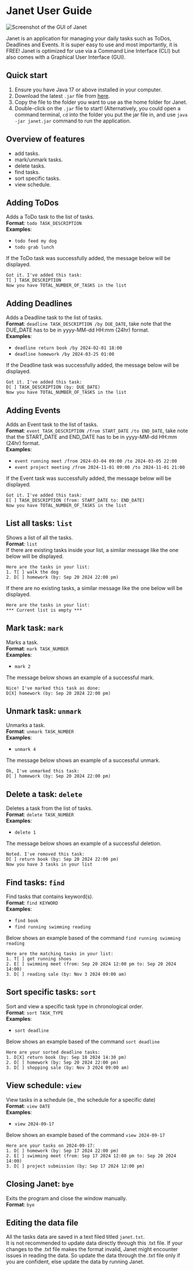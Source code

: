 # Janet User Guide

![Screenshot of the GUI of Janet](./Ui.png)

Janet is an application for managing your daily tasks such as ToDos, Deadlines and Events.
It is super easy to use and most importantly, it is FREE!
Janet is optimized for use via a Command Line Interface (CLI) but also comes with a
Graphical User Interface (GUI). 

## Quick start  
1. Ensure you have Java 17 or above installed in your computer.
2. Download the latest `.jar` file from [here](https://github.com/rayray39/ip/releases/download/A-Release/janet.jar).
3. Copy the file to the folder you want to use as the home folder for Janet.
4. Double-click on the `.jar` file to start! (Alternatively, you could open 
a command terminal, `cd` into the folder you put the jar file in, and use `java -jar janet.jar`
command to run the application.

## Overview of features
- add tasks.
- mark/unmark tasks.
- delete tasks.
- find tasks.
- sort specific tasks.
- view schedule.

## Adding ToDos  
Adds a ToDo task to the list of tasks.  
**Format**: `todo TASK_DESCRIPTION`  
**Examples**:  
- `todo feed my dog`  
- `todo grab lunch`

If the ToDo task was successfully added, the message below will be displayed.
```
Got it. I've added this task:  
T[ ] TASK_DESCRIPTION
Now you have TOTAL_NUMBER_OF_TASKS in the list 
```  

## Adding Deadlines
Adds a Deadline task to the list of tasks.  
**Format**: `deadline TASK_DESCRIPTION /by DUE_DATE`, take note that the DUE_DATE has to be
in yyyy-MM-dd HH:mm (24hr) format.  
**Examples**:
- `deadline return book /by 2024-02-01 18:00`
- `deadline homework /by 2024-03-25 01:00`

If the Deadline task was successfully added, the message below will be displayed.
```
Got it. I've added this task:  
D[ ] TASK_DESCRIPTION (by: DUE_DATE)
Now you have TOTAL_NUMBER_OF_TASKS in the list 
```  

## Adding Events
Adds an Event task to the list of tasks.  
**Format**: `event TASK_DESCRIPTION /from START_DATE /to END_DATE`, take note that the START_DATE
and END_DATE has to be in yyyy-MM-dd HH:mm (24hr) format.    
**Examples**:
- `event running meet /from 2024-03-04 09:00 /to 2024-03-05 22:00`
- `event project meeting /from 2024-11-01 09:00 /to 2024-11-01 21:00`

If the Event task was successfully added, the message below will be displayed.
```
Got it. I've added this task:  
E[ ] TASK_DESCRIPTION (from: START_DATE to: END_DATE)
Now you have TOTAL_NUMBER_OF_TASKS in the list 
```

## List all tasks: `list`
Shows a list of all the tasks.  
**Format**: `list`  
If there are existing tasks inside your list, a similar message like the one below 
will be displayed.
```
Here are the tasks in your list:  
1. T[ ] walk the dog
2. D[ ] homework (by: Sep 20 2024 22:00 pm)
```  
If there are no existing tasks, a similar message like the one below
will be displayed.
```
Here are the tasks in your list:  
*** Current list is empty ***
```  

## Mark task: `mark`
Marks a task.  
**Format**: `mark TASK_NUMBER`  
**Examples**:
- `mark 2`  

The message below shows an example of a successful mark.
```
Nice! I've marked this task as done:
D[X] homework (by: Sep 20 2024 22:00 pm)
```  

## Unmark task: `unmark`
Unmarks a task.  
**Format**: `unmark TASK_NUMBER`  
**Examples**:
- `unmark 4`  

The message below shows an example of a successful unmark.
```
Ok, I've unmarked this task:
D[ ] homework (by: Sep 20 2024 22:00 pm)
```  

## Delete a task: `delete`
Deletes a task from the list of tasks.  
**Format**: `delete TASK_NUMBER`  
**Examples**:
- `delete 1`  

The message below shows an example of a successful deletion.
```
Noted. I've removed this task:
D[ ] return book (by: Sep 20 2024 22:00 pm)
Now you have 3 tasks in your list
```  

## Find tasks: `find`
Find tasks that contains keyword(s).  
**Format**: `find KEYWORD`   
**Examples**:
- `find book`
- `find running swimming reading`  

Below shows an example based of the command `find running swimming reading`
```
Here are the matching tasks in your list:  
1. T[ ] get running shoes
2. E[ ] swimming meet (from: Sep 20 2024 12:00 pm to: Sep 20 2024 14:00)
3. D[ ] reading sale (by: Nov 3 2024 09:00 am)
```  

## Sort specific tasks: `sort`  
Sort and view a specific task type in chronological order.  
**Format**: `sort TASK_TYPE`   
**Examples**:
- `sort deadline`  

Below shows an example based of the command `sort deadline`
```
Here are your sorted deadline tasks:  
1. D[X] return book (by: Sep 18 2024 14:30 pm)
2. D[ ] homework (by: Sep 20 2024 22:00 pm)
3. D[ ] shopping sale (by: Nov 3 2024 09:00 am)
```  

## View schedule: `view`
View tasks in a schedule (ie., the schedule for a specific date)  
**Format**: `view DATE`  
**Examples**:
- `view 2024-09-17`

Below shows an example based of the command `view 2024-09-17`
```
Here are your tasks on 2024-09-17:
1. D[ ] homework (by: Sep 17 2024 22:00 pm)
2. E[ ] swimming meet (from: Sep 17 2024 12:00 pm to: Sep 20 2024 14:00)
3. D[ ] project submission (by: Sep 17 2024 12:00 pm)
```  

## Closing Janet: `bye`
Exits the program and close the window manually.  
**Format**: `bye`  

## Editing the data file  
All the tasks data are saved in a text filed titled `janet.txt`.  
It is not recommended to update data directly through this .txt file. 
If your changes to the .txt file makes the format invalid, Janet might 
encounter issues in reading the data. So update the data through the
.txt file only if you are confident, else update the data by running Janet.